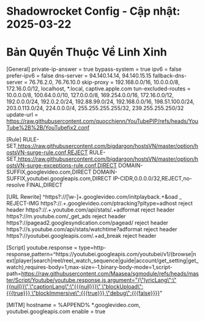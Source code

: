 # Shadowrocket Config - Cập nhật: 2025-03-22
# Bản Quyền Thuộc Về Linh Xinh


[General]
private-ip-answer = true
bypass-system = true
ipv6 = false
prefer-ipv6 = false
dns-server = 94.140.14.14, 94.140.15.15
fallback-dns-server = 76.76.2.0, 76.76.10.0
skip-proxy = 192.168.0.0/16, 10.0.0.0/8, 172.16.0.0/12, localhost, *.local, captive.apple.com
tun-excluded-routes = 10.0.0.0/8, 100.64.0.0/10, 127.0.0.0/8, 169.254.0.0/16, 172.16.0.0/12, 192.0.0.0/24, 192.0.2.0/24, 192.88.99.0/24, 192.168.0.0/16, 198.51.100.0/24, 203.0.113.0/24, 224.0.0.0/4, 255.255.255.255/32, 239.255.255.250/32
update-url = https://raw.githubusercontent.com/quocchienn/YouTubePIP/refs/heads/YouTube%2B%2B/YouTubefix2.conf

[Rule]
RULE-SET,https://raw.githubusercontent.com/bigdargon/hostsVN/master/option/hostsVN-surge-rule.conf,REJECT
RULE-SET,https://raw.githubusercontent.com/bigdargon/hostsVN/master/option/hostsVN-surge-exceptions-rule.conf,DIRECT
DOMAIN-SUFFIX,googlevideo.com,DIRECT
DOMAIN-SUFFIX,youtubei.googleapis.com,DIRECT
IP-CIDR,0.0.0.0/32,REJECT,no-resolve
FINAL,DIRECT

[URL Rewrite]
^https?:\/\/[\w-]+\.googlevideo\.com\/initplayback.+&oad _ REJECT-IMG
https?:\/\/.+\.googlevideo\.com\/ptracking\?pltype=adhost reject header
https?:\/\/.+\.youtube\.com\/api\/stats\/.+adformat reject header
https?:\/\/m\.youtube\.com\/_get_ads reject header
https?:\/\/pagead2\.googlesyndication\.com\/pagead\/ reject header
https?:\/\/s\.youtube\.com\/api\/stats\/watchtime?adformat reject header
https?:\/\/youtubei\.googleapis\.com/.+ad_break reject header

[Script]
youtube.response = type=http-response,pattern=^https:\/\/youtubei\.googleapis\.com\/youtubei\/v1\/(browse|next|player|search|reel\/reel_watch_sequence|guide|account\/get_setting|get_watch),requires-body=1,max-size=-1,binary-body-mode=1,script-path=https://raw.githubusercontent.com/Maasea/sgmodule/refs/heads/master/Script/Youtube/youtube.response.js,argument="{\"lyricLang\":\"{{null}}\",\"captionLang\":\"{{{null}}}\",\"blockUpload\":{{{true}}},\"blockImmersive\":{{{true}}},\"debug\":{{{false}}}}"

[MITM]
hostname = %APPEND% *.googlevideo.com, youtubei.googleapis.com
enable = true
